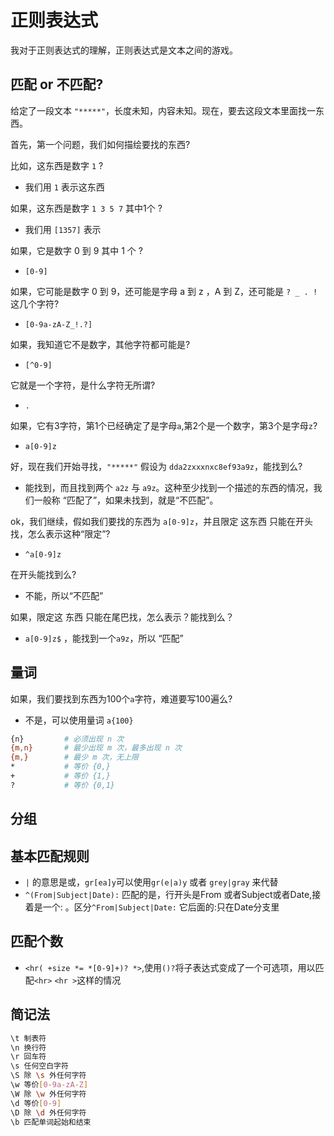 # 正则表达式

我对于正则表达式的理解，正则表达式是文本之间的游戏。

## 匹配 or 不匹配?

给定了一段文本 `"*****"`，长度未知，内容未知。现在，要去这段文本里面找一东西。

首先，第一个问题，我们如何描绘要找的东西?

比如，这东西是数字 `1` ?

- 我们用 `1` 表示这东西

如果，这东西是数字 `1 3 5 7` 其中1个 ?

- 我们用 `[1357]` 表示

如果，它是数字 0 到 9 其中 1 个 ?

- `[0-9]`

如果，它可能是数字 0 到 9，还可能是字母 a 到 z ，A 到 Z，还可能是 `? _ . !` 这几个字符?

- `[0-9a-zA-Z_!.?]`

如果，我知道它不是数字，其他字符都可能是?

- `[^0-9]`

它就是一个字符，是什么字符无所谓?

- `.`

如果，它有3字符，第1个已经确定了是字母`a`,第2个是一个数字，第3个是字母`z`?

- `a[0-9]z`

好，现在我们开始寻找，`"*****"` 假设为 `dda2zxxxnxc8ef93a9z`，能找到么?

- 能找到，而且找到两个 `a2z` 与 `a9z`。这种至少找到一个描述的东西的情况，我们一般称 “匹配了”，如果未找到，就是“不匹配”。

ok，我们继续，假如我们要找的东西为 `a[0-9]z`，并且限定 这东西 只能在开头找，怎么表示这种“限定”?

- `^a[0-9]z`

在开头能找到么?

- 不能，所以“不匹配”

如果，限定这 东西 只能在尾巴找，怎么表示？能找到么？

- `a[0-9]z$` ，能找到一个`a9z`，所以 “匹配”

## 量词

如果，我们要找到东西为100个`a`字符，难道要写100遍么?

- 不是，可以使用量词 `a{100}`

```bash
{n}         # 必须出现 n 次
{m,n}       # 最少出现 m 次，最多出现 n 次
{m,}        # 最少 m 次，无上限
*           # 等价 {0,}
+           # 等价 {1,}
?           # 等价 {0,1}
```

## 分组

## 基本匹配规则

- `|` 的意思是或，`gr[ea]y`可以使用`gr(e|a)y` 或者 `grey|gray` 来代替
- `^(From|Subject|Date):` 匹配的是，行开头是From 或者Subject或者Date,接着是一个: 。区分`^From|Subject|Date:` 它后面的:只在Date分支里

## 匹配个数

- `<hr( +size *= *[0-9]+)? *>`,使用`()?`将子表达式变成了一个可选项，用以匹配`<hr>` `<hr >`这样的情况

## 简记法

```bash
\t 制表符
\n 换行符
\r 回车符
\s 任何空白字符
\S 除 \s 外任何字符
\w 等价[0-9a-zA-Z]
\W 除 \w 外任何字符
\d 等价[0-9]
\D 除 \d 外任何字符
\b 匹配单词起始和结束
```